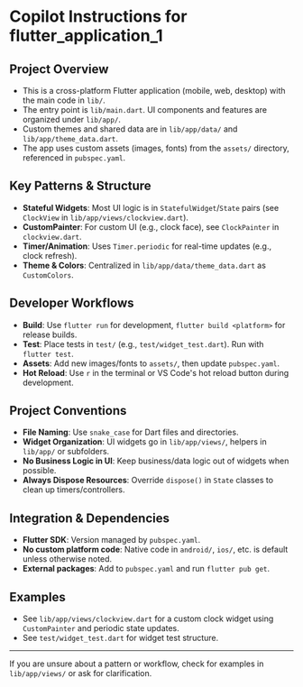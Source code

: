 # Copilot Instructions for flutter_application_1

## Project Overview
- This is a cross-platform Flutter application (mobile, web, desktop) with the main code in `lib/`.
- The entry point is `lib/main.dart`. UI components and features are organized under `lib/app/`.
- Custom themes and shared data are in `lib/app/data/` and `lib/app/theme_data.dart`.
- The app uses custom assets (images, fonts) from the `assets/` directory, referenced in `pubspec.yaml`.

## Key Patterns & Structure
- **Stateful Widgets**: Most UI logic is in `StatefulWidget`/`State` pairs (see `ClockView` in `lib/app/views/clockview.dart`).
- **CustomPainter**: For custom UI (e.g., clock face), see `ClockPainter` in `clockview.dart`.
- **Timer/Animation**: Uses `Timer.periodic` for real-time updates (e.g., clock refresh).
- **Theme & Colors**: Centralized in `lib/app/data/theme_data.dart` as `CustomColors`.

## Developer Workflows
- **Build**: Use `flutter run` for development, `flutter build <platform>` for release builds.
- **Test**: Place tests in `test/` (e.g., `test/widget_test.dart`). Run with `flutter test`.
- **Assets**: Add new images/fonts to `assets/`, then update `pubspec.yaml`.
- **Hot Reload**: Use `r` in the terminal or VS Code's hot reload button during development.

## Project Conventions
- **File Naming**: Use `snake_case` for Dart files and directories.
- **Widget Organization**: UI widgets go in `lib/app/views/`, helpers in `lib/app/` or subfolders.
- **No Business Logic in UI**: Keep business/data logic out of widgets when possible.
- **Always Dispose Resources**: Override `dispose()` in `State` classes to clean up timers/controllers.

## Integration & Dependencies
- **Flutter SDK**: Version managed by `pubspec.yaml`.
- **No custom platform code**: Native code in `android/`, `ios/`, etc. is default unless otherwise noted.
- **External packages**: Add to `pubspec.yaml` and run `flutter pub get`.

## Examples
- See `lib/app/views/clockview.dart` for a custom clock widget using `CustomPainter` and periodic state updates.
- See `test/widget_test.dart` for widget test structure.

---
If you are unsure about a pattern or workflow, check for examples in `lib/app/views/` or ask for clarification.
